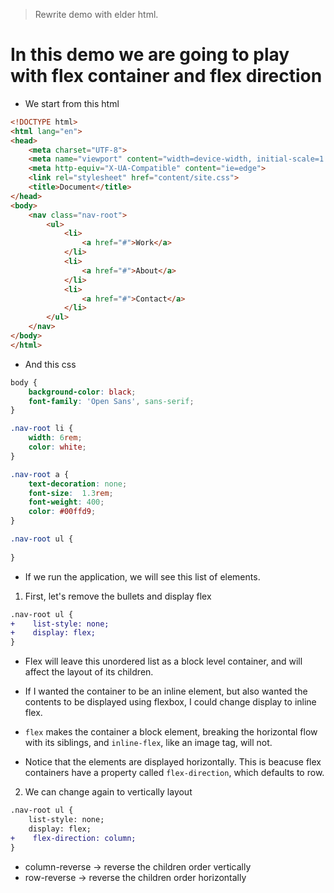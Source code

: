 > Rewrite demo with elder html.
# In this demo we are going to play with flex container and flex direction

* We start from this html

```html
<!DOCTYPE html>
<html lang="en">
<head>
    <meta charset="UTF-8">
    <meta name="viewport" content="width=device-width, initial-scale=1.0">
    <meta http-equiv="X-UA-Compatible" content="ie=edge">
    <link rel="stylesheet" href="content/site.css">
    <title>Document</title>
</head>
<body>
    <nav class="nav-root">
        <ul>
            <li>
                <a href="#">Work</a>
            </li>
            <li>
                <a href="#">About</a>
            </li>
            <li>
                <a href="#">Contact</a>
            </li>
        </ul>
    </nav>
</body>
</html>
```

* And this css

```css
body {
    background-color: black;
    font-family: 'Open Sans', sans-serif;
}

.nav-root li {
    width: 6rem;
    color: white;
}

.nav-root a {
    text-decoration: none;
    font-size:  1.3rem;
    font-weight: 400;
    color: #00ffd9;
}

.nav-root ul {
    
}
```

* If we run the application, we will see this list of elements.

1. First, let's remove the bullets and display flex

```diff site.css
.nav-root ul {
+    list-style: none;
+    display: flex;
}
```

* Flex will leave this unordered list as a block level container, and will affect the layout of its children. 
* If I wanted the container to be an inline element, but also wanted the contents to be displayed using flexbox, I could change display to inline flex.
* `flex` makes the container a block element, breaking the horizontal flow with its siblings, and `inline-flex`, like an image tag, will not.

* Notice that the elements are displayed horizontally. This is beacuse flex containers have a property called `flex-direction`, which defaults to row.

2. We can change again to vertically layout

```diff
.nav-root ul {
    list-style: none;
    display: flex;
+    flex-direction: column;
}
```

* column-reverse -> reverse the children order vertically
* row-reverse -> reverse the children order horizontally